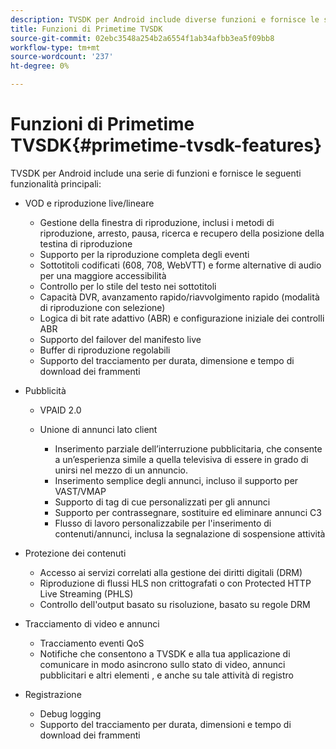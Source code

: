 ```yaml
---
description: TVSDK per Android include diverse funzioni e fornisce le seguenti funzionalità principali
title: Funzioni di Primetime TVSDK
source-git-commit: 02ebc3548a254b2a6554f1ab34afbb3ea5f09bb8
workflow-type: tm+mt
source-wordcount: '237'
ht-degree: 0%

---
```


# Funzioni di Primetime TVSDK{#primetime-tvsdk-features}

TVSDK per Android include una serie di funzioni e fornisce le seguenti funzionalità principali:

* VOD e riproduzione live/lineare

   * Gestione della finestra di riproduzione, inclusi i metodi di riproduzione, arresto, pausa, ricerca e recupero della posizione della testina di riproduzione
   * Supporto per la riproduzione completa degli eventi
   * Sottotitoli codificati (608, 708, WebVTT) e forme alternative di audio per una maggiore accessibilità
   * Controllo per lo stile del testo nei sottotitoli
   * Capacità DVR, avanzamento rapido/riavvolgimento rapido (modalità di riproduzione con selezione)
   * Logica di bit rate adattivo (ABR) e configurazione iniziale dei controlli ABR
   * Supporto del failover del manifesto live
   * Buffer di riproduzione regolabili
   * Supporto del tracciamento per durata, dimensione e tempo di download dei frammenti

* Pubblicità

   * VPAID 2.0
   * Unione di annunci lato client

      * Inserimento parziale dell’interruzione pubblicitaria, che consente a un’esperienza simile a quella televisiva di essere in grado di unirsi nel mezzo di un annuncio.
      * Inserimento semplice degli annunci, incluso il supporto per VAST/VMAP
      * Supporto di tag di cue personalizzati per gli annunci
      * Supporto per contrassegnare, sostituire ed eliminare annunci C3
      * Flusso di lavoro personalizzabile per l&#39;inserimento di contenuti/annunci, inclusa la segnalazione di sospensione attività

* Protezione dei contenuti

   * Accesso ai servizi correlati alla gestione dei diritti digitali (DRM)
   * Riproduzione di flussi HLS non crittografati o con Protected HTTP Live Streaming (PHLS)
   * Controllo dell&#39;output basato su risoluzione, basato su regole DRM

* Tracciamento di video e annunci

   * Tracciamento eventi QoS
   * Notifiche che consentono a TVSDK e alla tua applicazione di comunicare in modo asincrono sullo stato di video, annunci pubblicitari e altri elementi , e anche su tale attività di registro

* Registrazione

   * Debug logging
   * Supporto del tracciamento per durata, dimensioni e tempo di download dei frammenti
